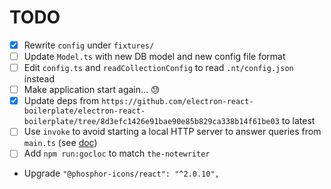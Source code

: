 # TODO

* [x] Rewrite `config` under `fixtures/`
* [ ] Update `Model.ts` with new DB model and new config file format
* [ ] Edit `config.ts` and `readCollectionConfig` to read `.nt/config.json` instead
* [ ] Make application start again... 😓
* [x] Update deps from `https://github.com/electron-react-boilerplate/electron-react-boilerplate/tree/8d3efc1426e91bae90e85b829ca338b14f61be03` to latest
* [ ] Use `invoke` to avoid starting a local HTTP server to answer queries from `main.ts` (see [doc](https://www.electronjs.org/docs/latest/tutorial/ipc#pattern-2-renderer-to-main-two-way))
* [ ] Add `npm run:gocloc` to match `the-notewriter`

* Upgrade `"@phosphor-icons/react": "^2.0.10",`
